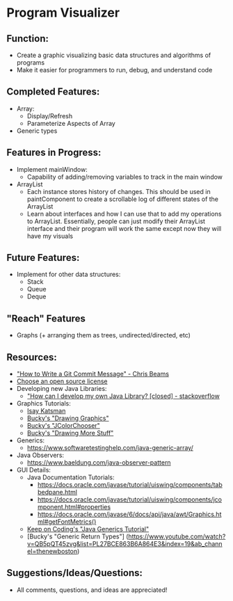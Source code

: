 # Program Visualizer

## Function:
- Create a graphic visualizing basic data structures and algorithms of programs
- Make it easier for programmers to run, debug, and understand code

## Completed Features:
- Array:
    - Display/Refresh
    - Parameterize Aspects of Array
- Generic types

## Features in Progress:
- Implement mainWindow:
  - Capability of adding/removing variables to track in the main window
- ArrayList
  - Each instance stores history of changes. This should be used in paintComponent to create a scrollable log of 
  different states of the ArrayList
  - Learn about interfaces and how I can use that to add my operations to ArrayList. Essentially, people can 
  just modify their ArrayList interface and their program will work the same except now they will have 
  my visuals
 
## Future Features:
- Implement for other data structures:
  - Stack
  - Queue
  - Deque

## "Reach" Features
- Graphs (+ arranging them as trees, undirected/directed, etc)

## Resources:
- ["How to Write a Git Commit Message" - Chris Beams](https://chris.beams.io/posts/git-commit/#imperative)
- [Choose an open source license](https://choosealicense.com/)
- Developing new Java Libraries:
  - ["How can I develop my own Java Library? [closed] - stackoverflow](https://stackoverflow.com/questions/6496597/how-can-i-develop-my-own-java-library)
- Graphics Tutorials:
  - [Isay Katsman](https://www.youtube.com/results?search_query=isay+katsman+java+graphics&ab_channel=thenewboston)
  - [Bucky's "Drawing Graphics"](https://www.youtube.com/watch?v=2l5-5PMUc5Y&ab_channel=thenewboston)
  - [Bucky's "JColorChooser"](https://www.youtube.com/watch?v=052U-bWEXrk&ab_channel=thenewboston)
  - [Bucky's "Drawing More Stuff"](https://www.youtube.com/watch?v=OWOeE90ET6w&list=PLFE2CE09D83EE3E28&index=86&ab_channel=thenewboston)
- Generics:
  - https://www.softwaretestinghelp.com/java-generic-array/
- Java Observers:
  - https://www.baeldung.com/java-observer-pattern
- GUI Details:
  - Java Documentation Tutorials:
    - https://docs.oracle.com/javase/tutorial/uiswing/components/tabbedpane.html
    - https://docs.oracle.com/javase/tutorial/uiswing/components/jcomponent.html#properties
    - https://docs.oracle.com/javase/6/docs/api/java/awt/Graphics.html#getFontMetrics()
  - [Keep on Coding's "Java Generics Tutorial"](https://www.youtube.com/watch?v=h7piyWnQbZA&ab_channel=KeepOnCoding)
  - [Bucky's "Generic Return Types"] (https://www.youtube.com/watch?v=QB5pQT45zvg&list=PL27BCE863B6A864E3&index=19&ab_channel=thenewboston)

## Suggestions/Ideas/Questions:
- All comments, questions, and ideas are appreciated!
